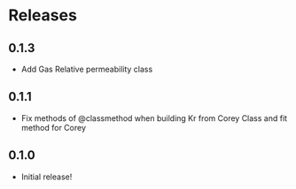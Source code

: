 
# Releases


## 0.1.3

* Add Gas Relative permeability class

## 0.1.1

* Fix methods of @classmethod when building Kr from Corey Class and fit method for Corey

## 0.1.0

* Initial release!
